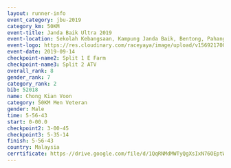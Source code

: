 ```yaml
---
layout: runner-info 
event_category: jbu-2019 
category_km: 50KM 
event-title: Janda Baik Ultra 2019
event-location: Sekolah Kebangsaan, Kampung Janda Baik, Bentong, Pahang, Malaysia 
event-logo: https://res.cloudinary.com/raceyaya/image/upload/v1569217009/logo/janda-baik_vch1pc.jpg 
event-date: 2019-09-14 
checkpoint-name2: Split 1 E Farm 
checkpoint-name3: Split 2 ATV 
overall_rank: 8
gender_rank: 7
category_rank: 2
bib: 52018
name: Chong Kian Voon
category: 50KM Men Veteran
gender: Male
time: 5-56-43
start: 0-00.0
checkpoint2: 3-00-45
checkpoint3: 5-35-14
finish: 5-56-43
country: Malaysia
cerrtificate: https-//drive.google.com/file/d/1QqRNMdMWTyQgXsIxN76OEptW24Gs6V3n/view?usp=sharing
---
```

